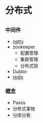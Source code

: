 # 分布式
##
### 中间件
* [netty](https://github.com/GitOrgLan/interview/blob/master/distributed/netty/index.md)
* zookeeper
	* 配置管理
	* 集群管理
	* 分布式锁
* Dubbo
* [redis](https://github.com/GitOrgLan/interview/blob/master/distributed/redis/index.md)
### 概念
* Paxos
* 分布式事物
* 分库分表